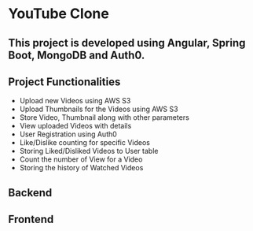 # YouTube Clone 
## This project is developed using Angular, Spring Boot, MongoDB and Auth0.

## Project Functionalities
* Upload new Videos using AWS S3
* Upload Thumbnails for the Videos using AWS S3
* Store Video, Thumbnail along with other parameters
* View uploaded Videos with details
* User Registration using Auth0
* Like/Dislike counting for specific Videos
* Storing Liked/Disliked Videos to User table
* Count the number of View for a Video
* Storing the history of Watched Videos

## Backend




## Frontend
 
 


